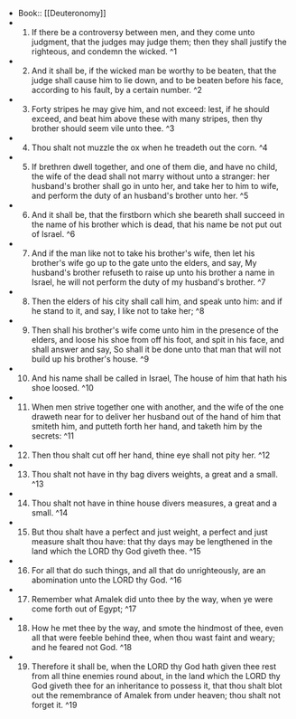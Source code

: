 - Book:: [[Deuteronomy]]
- 1. If there be a controversy between men, and they come unto judgment, that the judges may judge them; then they shall justify the righteous, and condemn the wicked. ^1
- 2. And it shall be, if the wicked man be worthy to be beaten, that the judge shall cause him to lie down, and to be beaten before his face, according to his fault, by a certain number. ^2
- 3. Forty stripes he may give him, and not exceed: lest, if he should exceed, and beat him above these with many stripes, then thy brother should seem vile unto thee. ^3
- 4. Thou shalt not muzzle the ox when he treadeth out the corn. ^4
- 5. If brethren dwell together, and one of them die, and have no child, the wife of the dead shall not marry without unto a stranger: her husband's brother shall go in unto her, and take her to him to wife, and perform the duty of an husband's brother unto her. ^5
- 6. And it shall be, that the firstborn which she beareth shall succeed in the name of his brother which is dead, that his name be not put out of Israel. ^6
- 7. And if the man like not to take his brother's wife, then let his brother's wife go up to the gate unto the elders, and say, My husband's brother refuseth to raise up unto his brother a name in Israel, he will not perform the duty of my husband's brother. ^7
- 8. Then the elders of his city shall call him, and speak unto him: and if he stand to it, and say, I like not to take her; ^8
- 9. Then shall his brother's wife come unto him in the presence of the elders, and loose his shoe from off his foot, and spit in his face, and shall answer and say, So shall it be done unto that man that will not build up his brother's house. ^9
- 10. And his name shall be called in Israel, The house of him that hath his shoe loosed. ^10
- 11. When men strive together one with another, and the wife of the one draweth near for to deliver her husband out of the hand of him that smiteth him, and putteth forth her hand, and taketh him by the secrets: ^11
- 12. Then thou shalt cut off her hand, thine eye shall not pity her. ^12
- 13. Thou shalt not have in thy bag divers weights, a great and a small. ^13
- 14. Thou shalt not have in thine house divers measures, a great and a small. ^14
- 15. But thou shalt have a perfect and just weight, a perfect and just measure shalt thou have: that thy days may be lengthened in the land which the LORD thy God giveth thee. ^15
- 16. For all that do such things, and all that do unrighteously, are an abomination unto the LORD thy God. ^16
- 17. Remember what Amalek did unto thee by the way, when ye were come forth out of Egypt; ^17
- 18. How he met thee by the way, and smote the hindmost of thee, even all that were feeble behind thee, when thou wast faint and weary; and he feared not God. ^18
- 19. Therefore it shall be, when the LORD thy God hath given thee rest from all thine enemies round about, in the land which the LORD thy God giveth thee for an inheritance to possess it, that thou shalt blot out the remembrance of Amalek from under heaven; thou shalt not forget it. ^19
